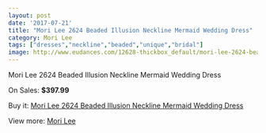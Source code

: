 ```yaml
---
layout: post
date: '2017-07-21'
title: "Mori Lee 2624 Beaded Illusion Neckline Mermaid Wedding Dress"
category: Mori Lee
tags: ["dresses","neckline","beaded","unique","bridal"]
image: http://www.eudances.com/12628-thickbox_default/mori-lee-2624-beaded-illusion-neckline-mermaid-wedding-dress.jpg
---
```

Mori Lee 2624 Beaded Illusion Neckline Mermaid Wedding Dress

On Sales: **$397.99**
<a href="https://www.eudances.com/en/mori-lee/3886-mori-lee-2624-beaded-illusion-neckline-mermaid-wedding-dress.html"><amp-img layout="responsive" width="600" height="600" src="//www.eudances.com/12628-thickbox_default/mori-lee-2624-beaded-illusion-neckline-mermaid-wedding-dress.jpg" alt="Mori Lee 2624 Beaded Illusion Neckline Mermaid Wedding Dress 0" /></a>
<a href="https://www.eudances.com/en/mori-lee/3886-mori-lee-2624-beaded-illusion-neckline-mermaid-wedding-dress.html"><amp-img layout="responsive" width="600" height="600" src="//www.eudances.com/12632-thickbox_default/mori-lee-2624-beaded-illusion-neckline-mermaid-wedding-dress.jpg" alt="Mori Lee 2624 Beaded Illusion Neckline Mermaid Wedding Dress 1" /></a>
<a href="https://www.eudances.com/en/mori-lee/3886-mori-lee-2624-beaded-illusion-neckline-mermaid-wedding-dress.html"><amp-img layout="responsive" width="600" height="600" src="//www.eudances.com/12631-thickbox_default/mori-lee-2624-beaded-illusion-neckline-mermaid-wedding-dress.jpg" alt="Mori Lee 2624 Beaded Illusion Neckline Mermaid Wedding Dress 2" /></a>
<a href="https://www.eudances.com/en/mori-lee/3886-mori-lee-2624-beaded-illusion-neckline-mermaid-wedding-dress.html"><amp-img layout="responsive" width="600" height="600" src="//www.eudances.com/12630-thickbox_default/mori-lee-2624-beaded-illusion-neckline-mermaid-wedding-dress.jpg" alt="Mori Lee 2624 Beaded Illusion Neckline Mermaid Wedding Dress 3" /></a>
<a href="https://www.eudances.com/en/mori-lee/3886-mori-lee-2624-beaded-illusion-neckline-mermaid-wedding-dress.html"><amp-img layout="responsive" width="600" height="600" src="//www.eudances.com/12629-thickbox_default/mori-lee-2624-beaded-illusion-neckline-mermaid-wedding-dress.jpg" alt="Mori Lee 2624 Beaded Illusion Neckline Mermaid Wedding Dress 4" /></a>

Buy it: [Mori Lee 2624 Beaded Illusion Neckline Mermaid Wedding Dress](https://www.eudances.com/en/mori-lee/3886-mori-lee-2624-beaded-illusion-neckline-mermaid-wedding-dress.html "Mori Lee 2624 Beaded Illusion Neckline Mermaid Wedding Dress")

View more: [Mori Lee](https://www.eudances.com/en/9-mori-lee "Mori Lee")